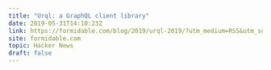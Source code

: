 ```yaml
---
title: "Urql: a GraphQL client library"
date: 2019-05-31T14:10:23Z
link: https://formidable.com/blog/2019/urql-2019/?utm_medium=RSS&utm_source=hune
site: formidable.com
topic: Hacker News
draft: false
---
```

